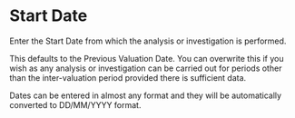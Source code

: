 # Start Date

Enter the Start Date from which the analysis or investigation is
performed.

This defaults to the Previous Valuation Date. You can overwrite this if
you wish as any analysis or investigation can be carried out for periods
other than the inter-valuation period provided there is sufficient data.

Dates can be entered in almost any format and they will be automatically
converted to DD/MM/YYYY format.

